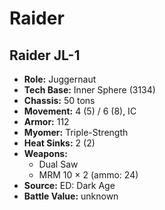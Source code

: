 # Raider
## Raider JL-1
- **Role:** Juggernaut
- **Tech Base:** Inner Sphere (3134)
- **Chassis:** 50 tons
- **Movement:** 4 (5) / 6 (8), IC
- **Armor:** 112
- **Myomer:** Triple-Strength
- **Heat Sinks:** 2 (2)
- **Weapons:**
  - Dual Saw
  - MRM 10 × 2 (ammo: 24)
- **Source:** ED: Dark Age
- **Battle Value:** unknown

